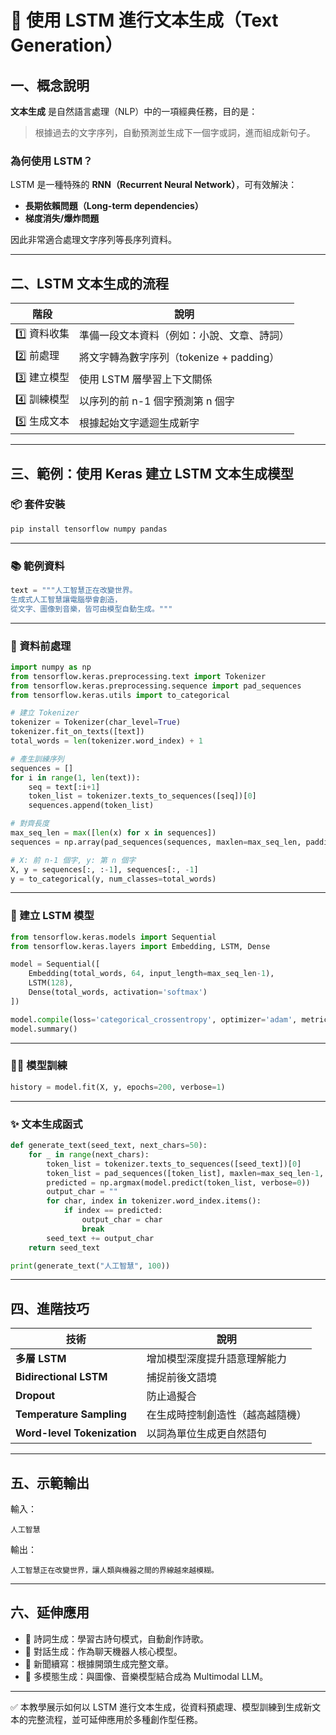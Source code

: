 # 🧠 使用 LSTM 進行文本生成（Text Generation）

## 一、概念說明

**文本生成** 是自然語言處理（NLP）中的一項經典任務，目的是：
> 根據過去的文字序列，自動預測並生成下一個字或詞，進而組成新句子。

### 為何使用 LSTM？
LSTM 是一種特殊的 **RNN（Recurrent Neural Network）**，可有效解決：
- **長期依賴問題（Long-term dependencies）**
- **梯度消失/爆炸問題**

因此非常適合處理文字序列等長序列資料。

---

## 二、LSTM 文本生成的流程

| 階段 | 說明 |
|------|------|
| 1️⃣ 資料收集 | 準備一段文本資料（例如：小說、文章、詩詞） |
| 2️⃣ 前處理 | 將文字轉為數字序列（tokenize + padding） |
| 3️⃣ 建立模型 | 使用 LSTM 層學習上下文關係 |
| 4️⃣ 訓練模型 | 以序列的前 n-1 個字預測第 n 個字 |
| 5️⃣ 生成文本 | 根據起始文字遞迴生成新字 |

---

## 三、範例：使用 Keras 建立 LSTM 文本生成模型

### 📦 套件安裝
```bash
pip install tensorflow numpy pandas
```

---

### 📚 範例資料
```python
text = """人工智慧正在改變世界。
生成式人工智慧讓電腦學會創造，
從文字、圖像到音樂，皆可由模型自動生成。"""
```

---

### 🧹 資料前處理
```python
import numpy as np
from tensorflow.keras.preprocessing.text import Tokenizer
from tensorflow.keras.preprocessing.sequence import pad_sequences
from tensorflow.keras.utils import to_categorical

# 建立 Tokenizer
tokenizer = Tokenizer(char_level=True)
tokenizer.fit_on_texts([text])
total_words = len(tokenizer.word_index) + 1

# 產生訓練序列
sequences = []
for i in range(1, len(text)):
    seq = text[:i+1]
    token_list = tokenizer.texts_to_sequences([seq])[0]
    sequences.append(token_list)

# 對齊長度
max_seq_len = max([len(x) for x in sequences])
sequences = np.array(pad_sequences(sequences, maxlen=max_seq_len, padding='pre'))

# X: 前 n-1 個字, y: 第 n 個字
X, y = sequences[:, :-1], sequences[:, -1]
y = to_categorical(y, num_classes=total_words)
```

---

### 🧠 建立 LSTM 模型
```python
from tensorflow.keras.models import Sequential
from tensorflow.keras.layers import Embedding, LSTM, Dense

model = Sequential([
    Embedding(total_words, 64, input_length=max_seq_len-1),
    LSTM(128),
    Dense(total_words, activation='softmax')
])

model.compile(loss='categorical_crossentropy', optimizer='adam', metrics=['accuracy'])
model.summary()
```

---

### 🏋️‍♀️ 模型訓練
```python
history = model.fit(X, y, epochs=200, verbose=1)
```

---

### ✨ 文本生成函式
```python
def generate_text(seed_text, next_chars=50):
    for _ in range(next_chars):
        token_list = tokenizer.texts_to_sequences([seed_text])[0]
        token_list = pad_sequences([token_list], maxlen=max_seq_len-1, padding='pre')
        predicted = np.argmax(model.predict(token_list, verbose=0))
        output_char = ""
        for char, index in tokenizer.word_index.items():
            if index == predicted:
                output_char = char
                break
        seed_text += output_char
    return seed_text

print(generate_text("人工智慧", 100))
```

---

## 四、進階技巧

| 技術 | 說明 |
|------|------|
| **多層 LSTM** | 增加模型深度提升語意理解能力 |
| **Bidirectional LSTM** | 捕捉前後文語境 |
| **Dropout** | 防止過擬合 |
| **Temperature Sampling** | 在生成時控制創造性（越高越隨機） |
| **Word-level Tokenization** | 以詞為單位生成更自然語句 |

---

## 五、示範輸出

輸入：
```
人工智慧
```

輸出：
```
人工智慧正在改變世界，讓人類與機器之間的界線越來越模糊。
```

---

## 六、延伸應用

- 📜 詩詞生成：學習古詩句模式，自動創作詩歌。
- 💬 對話生成：作為聊天機器人核心模型。
- 📰 新聞續寫：根據開頭生成完整文章。
- 🎨 多模態生成：與圖像、音樂模型結合成為 Multimodal LLM。

---

✅ 本教學展示如何以 LSTM 進行文本生成，從資料預處理、模型訓練到生成新文本的完整流程，並可延伸應用於多種創作型任務。

